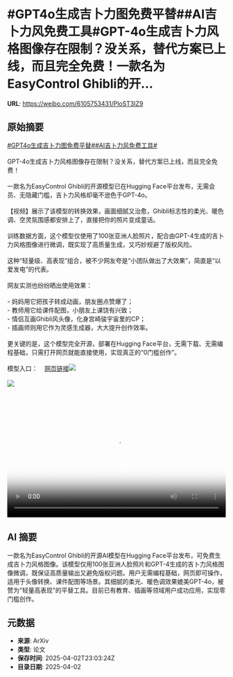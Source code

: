# #GPT4o生成吉卜力图免费平替##AI吉卜力风免费工具#GPT-4o生成吉卜力风格图像存在限制？没关系，替代方案已上线，而且完全免费！一款名为EasyControl Ghibli的开...

**URL**: https://weibo.com/6105753431/PloST3IZ9

## 原始摘要

<a href="https://m.weibo.cn/search?containerid=231522type%3D1%26t%3D10%26q%3D%23GPT4o%E7%94%9F%E6%88%90%E5%90%89%E5%8D%9C%E5%8A%9B%E5%9B%BE%E5%85%8D%E8%B4%B9%E5%B9%B3%E6%9B%BF%23&amp;extparam=%23GPT4o%E7%94%9F%E6%88%90%E5%90%89%E5%8D%9C%E5%8A%9B%E5%9B%BE%E5%85%8D%E8%B4%B9%E5%B9%B3%E6%9B%BF%23" data-hide=""><span class="surl-text">#GPT4o生成吉卜力图免费平替#</span></a><a href="https://m.weibo.cn/search?containerid=231522type%3D1%26t%3D10%26q%3D%23AI%E5%90%89%E5%8D%9C%E5%8A%9B%E9%A3%8E%E5%85%8D%E8%B4%B9%E5%B7%A5%E5%85%B7%23&amp;extparam=%23AI%E5%90%89%E5%8D%9C%E5%8A%9B%E9%A3%8E%E5%85%8D%E8%B4%B9%E5%B7%A5%E5%85%B7%23" data-hide=""><span class="surl-text">#AI吉卜力风免费工具#</span></a><br><br>GPT-4o生成吉卜力风格图像存在限制？没关系，替代方案已上线，而且完全免费！<br><br>一款名为EasyControl Ghibli的开源模型已在Hugging Face平台发布，无需会员、无隐藏门槛，吉卜力风格却毫不逊色于GPT-4o。<br><br>【视频】展示了该模型的转换效果，画面细腻又治愈，Ghibli标志性的柔光、暖色调、空灵氛围感都安排上了，直接把你的照片变成童话。<br><br>训练数据方面，这个模型仅使用了100张亚洲人脸照片，配合由GPT-4生成的吉卜力风格图像进行微调，既实现了高质量生成，又巧妙规避了版权风险。<br><br>这种“轻量级、高表现”组合，被不少网友夸是“小团队做出了大效果”，简直是“以爱发电”的代表。<br><br>网友实测也纷纷晒出使用效果：<br><br>- 妈妈用它把孩子转成动画，朋友圈点赞爆了；<br>- 教师用它给课件配图，小朋友上课饶有兴致；<br>- 情侣互画Ghibli风头像，化身宫崎骏宇宙里的CP；<br>- 插画师则用它作为灵感生成器，大大提升创作效率。<br><br>更关键的是，这个模型完全开源，部署在Hugging Face平台，无需下载、无需编程基础，只需打开网页就能直接使用，实现真正的“0门槛创作”。<br><br>模型入口：<a href="https://weibo.cn/sinaurl?u=https%3A%2F%2Ftop.aibase.com%2Ftool%2Feasycontrol-ghibli" data-hide=""><span class="url-icon"><img style="width: 1rem;height: 1rem" src="https://h5.sinaimg.cn/upload/2015/09/25/3/timeline_card_small_web_default.png" referrerpolicy="no-referrer"></span><span class="surl-text">网页链接</span></a><img style="" src="https://tvax4.sinaimg.cn/large/006Fd7o3ly1i02hwju6z5j30ww0k0mye.jpg" referrerpolicy="no-referrer"><br><br><img style="" src="https://tvax2.sinaimg.cn/large/006Fd7o3ly1i02hwky2c3j30zk0k0gn1.jpg" referrerpolicy="no-referrer"><br><br><br clear="both"><div style="clear: both"></div><video controls="controls" poster="https://tvax3.sinaimg.cn/orj480/006Fd7o3ly1i02hwkgo29j30ww0k0mye.jpg" style="width: 100%"><source src="https://f.video.weibocdn.com/o0/JQ9oLJqElx08n9NW8nZe010412003V4f0E010.mp4?label=mp4_720p&amp;template=1184x720.25.0&amp;ori=0&amp;ps=1BVp4ysnknHVZu&amp;Expires=1743638517&amp;ssig=7ua3GE11eY&amp;KID=unistore,video"><source src="https://f.video.weibocdn.com/o0/NGzbYQ7Hlx08n9NVO23e010412001Mof0E010.mp4?label=mp4_hd&amp;template=788x480.25.0&amp;ori=0&amp;ps=1BVp4ysnknHVZu&amp;Expires=1743638517&amp;ssig=HnC9UkXZRm&amp;KID=unistore,video"><source src="https://f.video.weibocdn.com/o0/nd5rUnislx08n9NVYRpS0104120014X60E010.mp4?label=mp4_ld&amp;template=592x360.25.0&amp;ori=0&amp;ps=1BVp4ysnknHVZu&amp;Expires=1743638517&amp;ssig=lVEKz24DDn&amp;KID=unistore,video"><p>视频无法显示，请前往<a href="https://video.weibo.com/show?fid=1034%3A5151005269229601" target="_blank" rel="noopener noreferrer">微博视频</a>观看。</p></video>

## AI 摘要

一款名为EasyControl Ghibli的开源AI模型在Hugging Face平台发布，可免费生成吉卜力风格图像。该模型仅用100张亚洲人脸照片和GPT-4生成的吉卜力风格图像微调，既保证高质量输出又避免版权问题。用户无需编程基础，网页即可操作，适用于头像转换、课件配图等场景。其细腻的柔光、暖色调效果媲美GPT-4o，被赞为"轻量高表现"的平替工具。目前已有教育、插画等领域用户成功应用，实现零门槛创作。

## 元数据

- **来源**: ArXiv
- **类型**: 论文
- **保存时间**: 2025-04-02T23:03:24Z
- **目录日期**: 2025-04-02
